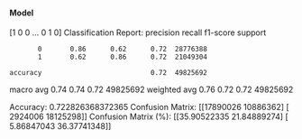 #### Model
[1 0 0 ... 0 1 0]
Classification Report:
              precision    recall  f1-score   support

           0       0.86      0.62      0.72  28776388
           1       0.62      0.86      0.72  21049304

    accuracy                           0.72  49825692
   macro avg       0.74      0.74      0.72  49825692
weighted avg       0.76      0.72      0.72  49825692

Accuracy: 0.722826368372365
Confusion Matrix:
[[17890026 10886362]
 [ 2924006 18125298]]
Confusion Matrix (%):
[[35.90522335 21.84889274]
 [ 5.86847043 36.37741348]]
